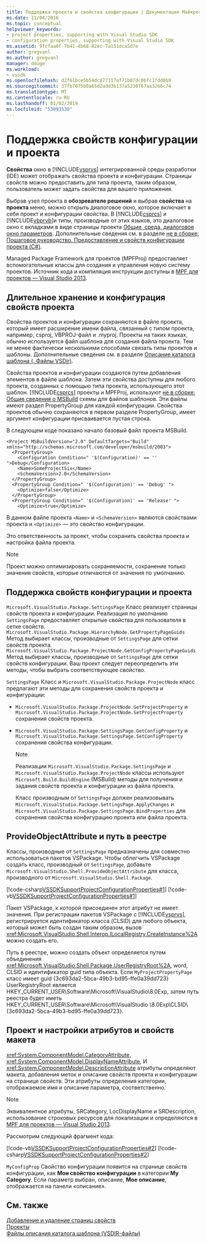 ```yaml
---
title: Поддержка проекта и свойства конфигурации | Документация Майкрософт
ms.date: 11/04/2016
ms.topic: conceptual
helpviewer_keywords:
- project properties, supporting with Visual Studio SDK
- configuration properties, supporting with Visual Studio SDK
ms.assetid: 9fcfaa0f-7b41-4b68-82ec-7a151dca5d7e
author: gregvanl
ms.author: gregvanl
manager: douge
ms.workload:
- vssdk
ms.openlocfilehash: d2f61bce5b54dc877117af71b07dc0bfc1fdd8b9
ms.sourcegitcommit: 37fb7075b0a65d2add3b137a5230767aa3266c74
ms.translationtype: MT
ms.contentlocale: ru-RU
ms.lasthandoff: 01/02/2019
ms.locfileid: "53893530"
---
```

# <a name="support-for-project-and-configuration-properties"></a>Поддержка свойств конфигурации и проекта
**Свойства** окно в [!INCLUDE[vsprvs](../../code-quality/includes/vsprvs_md.md)] интегрированной среды разработки (IDE) может отображать свойства проекта и конфигурации. Страницы свойств можно предоставить для типа проекта, таким образом, пользователь может задать свойства для вашего приложения.  
  
 Выбрав узел проекта в **обозревателе решений** и выбрав **свойства** на **проекта** меню, можно открыть диалоговое окно, которое включает в себя проект и конфигурации свойства. В [!INCLUDE[csprcs](../../data-tools/includes/csprcs_md.md)] и [!INCLUDE[vbprvb](../../code-quality/includes/vbprvb_md.md)]и типы, производные от этих языков, это диалоговое окно с вкладками в виде страницы проекта [Общие, среда, диалоговое окно параметров](../../ide/reference/general-environment-options-dialog-box.md). Дополнительные сведения см. в разделе [не в сборке: Пошаговое руководство. Предоставление и свойств конфигурации проекта (C#)](https://msdn.microsoft.com/library/d850d63b-25e2-4505-9f3d-eb038d7c1d0e).  
  
 Managed Package Framework для проектов (MPFProj) предоставляет вспомогательные классы для создания и управления новую систему проектов. Источник кода и компиляция инструкции доступны в [MPF для проектов — Visual Studio 2013](https://github.com/tunnelvisionlabs/MPFProj10).  
  
## <a name="persistence-of-project-and-configuration-properties"></a>Длительное хранение и конфигурация свойств проекта  
 Свойства проектов и конфигурации сохраняются в файле проекта, который имеет расширение имени файла, связанный с типом проекта, например, csproj, VBPROJ-файл и .myproj. Проекты на таких языках, обычно используется файл шаблона для создания файла проекта. Тем не менее фактически несколькими способами связать типы проектов и шаблоны. Дополнительные сведения см. в разделе [Описание каталога шаблона (. Файлы VSDir)](../../extensibility/internals/template-directory-description-dot-vsdir-files.md).  
  
 Свойства проектов и конфигурации создаются путем добавления элементов в файле шаблона. Затем эти свойства доступны для любого проекта, созданных с помощью типа проекта, использующего этот шаблон. [!INCLUDE[csprcs](../../data-tools/includes/csprcs_md.md)] проекты и MPFProj, используют [не в сборке: Общие сведения о MSBuild](/previous-versions/visualstudio/visual-studio-2008/ms171452(v=vs.90)) схемы для файлов шаблонов. Эти файлы имеют раздел PropertyGroup для каждой конфигурации. Свойства проектов обычно сохраняются в первом разделе PropertyGroup, имеет аргумент конфигурации присваивается пустая строка.  
  
 В следующем коде показано начало базовый файл проекта MSBuild.  
  
```  
<Project MSBuildVersion="2.0" DefaultTargets="Build" xmlns="http://schemas.microsoft.com/developer/msbuild/2003">  
  <PropertyGroup>  
    <Configuration Condition=" '$(Configuration)' == '' ">Debug</Configuration>  
    <Name>SomeProjectSix</Name>  
    <SchemaVersion>2.0</SchemaVersion>  
  </PropertyGroup>  
  <PropertyGroup Condition=" '$(Configuration)' == 'Debug' ">  
    <Optimize>false</Optimize>  
  </PropertyGroup>  
  <PropertyGroup Condition=" '$(Configuration)' == 'Release' ">  
    <Optimize>true</Optimize>  
```  
  
 В данном файле проекта `<Name>` и `<SchemaVersion>` являются свойствами проекта и `<Optimize>` — это свойство конфигурации.  
  
 Это ответственность за проект, чтобы сохранить свойства проекта и настройка файла проекта.  
  
> [!NOTE]
>  Проект можно оптимизировать сохраняемости, сохранение только значения свойств, которые отличаются от значения по умолчанию.  
  
## <a name="support-for-project-and-configuration-properties"></a>Поддержка свойств конфигурации и проекта  
 `Microsoft.VisualStudio.Package.SettingsPage` Класс реализует страницы свойств проекта и конфигурации. Реализация по умолчанию `SettingsPage` предоставляет открытые свойства для пользователя в сетке свойств. `Microsoft.VisualStudio.Package.HierarchyNode.GetPropertyPageGuids` Метод выбирает классы, производные от `SettingsPage` для сетки свойств проекта. `Microsoft.VisualStudio.Package.ProjectNode.GetConfigPropertyPageGuids` Метод выбирает классы, производные от `SettingsPage` для сетки свойств конфигурации. Ваш проект следует переопределить эти методы, чтобы выбрать соответствующее свойство.  
  
 `SettingsPage` Класс и `Microsoft.VisualStudio.Package.ProjectNode` класс предлагают эти методы для сохранения свойств проекта и конфигурации:  
  
- `Microsoft.VisualStudio.Package.ProjectNode.GetProjectProperty` и `Microsoft.VisualStudio.Package.ProjectNode.SetProjectProperty` сохранения свойств проекта.  
  
- `Microsoft.VisualStudio.Package.SettingsPage.GetConfigProperty` и `Microsoft.VisualStudio.Package.SettingsPage.SetConfigProperty` сохранения свойства конфигурации.  
  
  > [!NOTE]
  >  Реализации `Microsoft.VisualStudio.Package.SettingsPage` и `Microsoft.VisualStudio.Package.ProjectNode` классы используют `Microsoft.Build.BuildEngine` (MSBuild) методы для получения и задания свойств проекта и конфигурации из файла проекта.  
  
  Класс производным от `SettingsPage` должен реализовывать `Microsoft.VisualStudio.Package.SettingsPage.ApplyChanges` и `Microsoft.VisualStudio.Package.SettingsPage.BindProperties` для сохранения свойства конфигурацию проекта или файла проекта.  
  
## <a name="provideobjectattribute-and-registry-path"></a>ProvideObjectAttribute и путь в реестре  
 Классы, производные от `SettingsPage` предназначены для совместно использоваться пакетов VSPackage. Чтобы облегчить VSPackage создать класс, производный от `SettingsPage`, добавьте `Microsoft.VisualStudio.Shell.ProvideObjectAttribute` для класса, производного от `Microsoft.VisualStudio.Shell.Package`.  
  
 [!code-csharp[VSSDKSupportProjectConfigurationProperties#1](../../extensibility/internals/codesnippet/CSharp/support-for-project-and-configuration-properties_1.cs)]
 [!code-vb[VSSDKSupportProjectConfigurationProperties#1](../../extensibility/internals/codesnippet/VisualBasic/support-for-project-and-configuration-properties_1.vb)]  
  
 Пакет VSPackage, к которой присоединен этот атрибут не имеет значения. При регистрации пакетов VSPackage с [!INCLUDE[vsprvs](../../code-quality/includes/vsprvs_md.md)], регистрируется идентификатор класса (CLSID) для любого объекта, который может быть создан таким образом, вызов <xref:Microsoft.VisualStudio.Shell.Interop.ILocalRegistry.CreateInstance%2A> можно создать его.  
  
 Путь в реестре, можно создать объект определяется путем объединения <xref:Microsoft.VisualStudio.Shell.Package.UserRegistryRoot%2A>, word, CLSID и идентификатор guid типа объекта. Если `MyProjectPropertyPage` класс имеет guid {3c693da2-5bca-49b3-bd95-ffe0a39dd723} UserRegistryRoot является HKEY_CURRENT_USER\Software\Microsoft\VisualStudio\8.0Exp, затем путь реестра будет иметь HKEY_CURRENT_USER\Software\Microsoft\VisualStudio \8.0Exp\CLSID\\{3c693da2-5bca-49b3-bd95-ffe0a39dd723}.  
  
## <a name="project-and-configuration-property-attributes-and-layout"></a>Проект и настройки атрибутов и свойств макета  
 <xref:System.ComponentModel.CategoryAttribute>, <xref:System.ComponentModel.DisplayNameAttribute>, И <xref:System.ComponentModel.DescriptionAttribute> атрибуты определяют макета, добавления меток и описание свойств проекта и конфигурации на странице свойств. Эти атрибуты определения категории, отображаемое имя и описание параметра, соответственно.  
  
> [!NOTE]
>  Эквивалентное атрибуты, SRCategory, LocDisplayName и SRDescription, использование строковых ресурсов для локализации и определяются в [MPF для проектов — Visual Studio 2013](https://github.com/tunnelvisionlabs/MPFProj10).  
  
 Рассмотрим следующий фрагмент кода:  
  
 [!code-vb[VSSDKSupportProjectConfigurationProperties#2](../../extensibility/internals/codesnippet/VisualBasic/support-for-project-and-configuration-properties_2.vb)]
 [!code-csharp[VSSDKSupportProjectConfigurationProperties#2](../../extensibility/internals/codesnippet/CSharp/support-for-project-and-configuration-properties_2.cs)]  
  
 `MyConfigProp` Свойство конфигурации появится на странице свойств конфигурации, как **Мои свойство конфигурации** в категории **My Category**. Если параметр выбран, описание, **Мое описание**, отображается на панели «описание».  
  
## <a name="see-also"></a>См. также  
 [Добавление и удаление страниц свойств](../../extensibility/adding-and-removing-property-pages.md)   
 [Проекты](../../extensibility/internals/projects.md)   
 [Файлы описания каталога шаблона (VSDIR-файлы)](../../extensibility/internals/template-directory-description-dot-vsdir-files.md)
